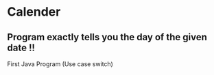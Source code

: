# Calender
<h2>Program exactly tells you the day of the given date !!</h2>
First Java Program (Use case switch)
